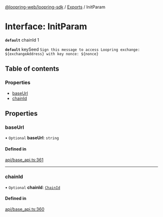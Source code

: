 [@loopring-web/loopring-sdk](../README.md) / [Exports](../modules.md) / InitParam

# Interface: InitParam

**`default`** chainId 1

**`default`** keySeed `Sign this message to access Loopring exchange: ${exchangeAddress} with key nonce: ${nonce}`

## Table of contents

### Properties

- [baseUrl](InitParam.md#baseurl)
- [chainId](InitParam.md#chainid)

## Properties

### baseUrl

• `Optional` **baseUrl**: `string`

#### Defined in

[api/base_api.ts:361](https://github.com/Loopring/loopring_sdk/blob/24fdf4c/src/api/base_api.ts#L361)

___

### chainId

• `Optional` **chainId**: [`ChainId`](../enums/ChainId.md)

#### Defined in

[api/base_api.ts:360](https://github.com/Loopring/loopring_sdk/blob/24fdf4c/src/api/base_api.ts#L360)
